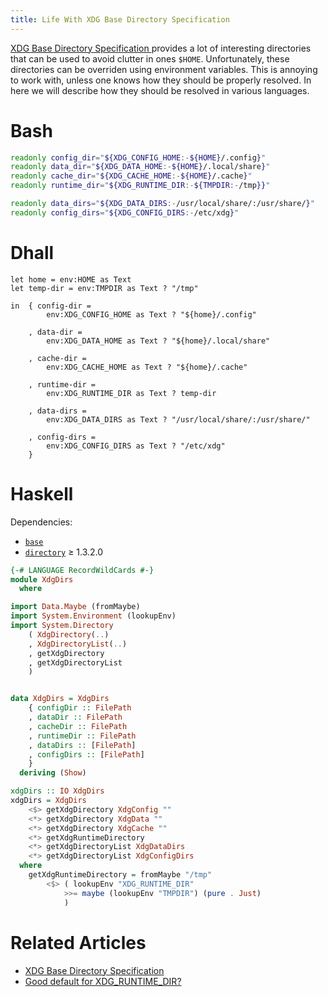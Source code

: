 ```yaml
---
title: Life With XDG Base Directory Specification
---
```


[XDG Base Directory Specification
](https://specifications.freedesktop.org/basedir-spec/basedir-spec-latest.html)
provides a lot of interesting directories that can be used to avoid clutter in
ones `$HOME`.  Unfortunately, these directories can be overriden using
environment variables. This is annoying to work with, unless one knows how they
should be properly resolved.  In here we will describe how they should be
resolved in various languages.


# Bash

```bash
readonly config_dir="${XDG_CONFIG_HOME:-${HOME}/.config}"
readonly data_dir="${XDG_DATA_HOME:-${HOME}/.local/share}"
readonly cache_dir="${XDG_CACHE_HOME:-${HOME}/.cache}"
readonly runtime_dir="${XDG_RUNTIME_DIR:-${TMPDIR:-/tmp}}"

readonly data_dirs="${XDG_DATA_DIRS:-/usr/local/share/:/usr/share/}"
readonly config_dirs="${XDG_CONFIG_DIRS:-/etc/xdg}"
```


# Dhall

```dhall
let home = env:HOME as Text
let temp-dir = env:TMPDIR as Text ? "/tmp"

in  { config-dir =
        env:XDG_CONFIG_HOME as Text ? "${home}/.config"

    , data-dir =
        env:XDG_DATA_HOME as Text ? "${home}/.local/share"

    , cache-dir =
        env:XDG_CACHE_HOME as Text ? "${home}/.cache"

    , runtime-dir =
        env:XDG_RUNTIME_DIR as Text ? temp-dir

    , data-dirs =
        env:XDG_DATA_DIRS as Text ? "/usr/local/share/:/usr/share/"

    , config-dirs =
        env:XDG_CONFIG_DIRS as Text ? "/etc/xdg"
    }
```


# Haskell

Dependencies:

- [`base`](http://hackage.haskell.org/package/base)
- [`directory`](http://hackage.haskell.org/package/directory) ≥ 1.3.2.0

```haskell
{-# LANGUAGE RecordWildCards #-}
module XdgDirs
  where

import Data.Maybe (fromMaybe)
import System.Environment (lookupEnv)
import System.Directory
    ( XdgDirectory(..)
    , XdgDirectoryList(..)
    , getXdgDirectory
    , getXdgDirectoryList
    )


data XdgDirs = XdgDirs
    { configDir :: FilePath
    , dataDir :: FilePath
    , cacheDir :: FilePath
    , runtimeDir :: FilePath
    , dataDirs :: [FilePath]
    , configDirs :: [FilePath]
    }
  deriving (Show)

xdgDirs :: IO XdgDirs
xdgDirs = XdgDirs
    <$> getXdgDirectory XdgConfig ""
    <*> getXdgDirectory XdgData ""
    <*> getXdgDirectory XdgCache ""
    <*> getXdgRuntimeDirectory
    <*> getXdgDirectoryList XdgDataDirs
    <*> getXdgDirectoryList XdgConfigDirs
  where
    getXdgRuntimeDirectory = fromMaybe "/tmp"
        <$> ( lookupEnv "XDG_RUNTIME_DIR"
            >>= maybe (lookupEnv "TMPDIR") (pure . Just)
            )
```


# Related Articles

* [XDG Base Directory Specification
  ](https://specifications.freedesktop.org/basedir-spec/basedir-spec-latest.html)
* [Good default for XDG\_RUNTIME\_DIR?
  ](https://serverfault.com/questions/388840/good-default-for-xdg-runtime-dir)
